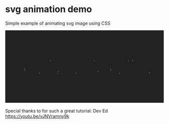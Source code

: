 # svg animation demo 

Simple example of animating svg image using CSS 

![Preview](https://github.com/AvgustPol/svg-animation/blob/master/demo/SvgAnimationDemo.gif?raw=true)



Special thanks to for such a great tutorial: Dev Ed
https://youtu.be/vJNVramny9k 
